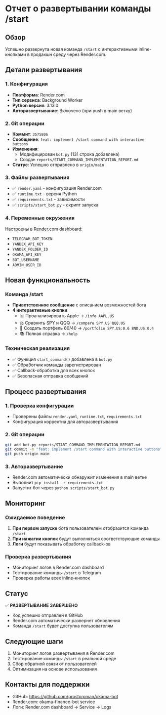 # Отчет о развертывании команды /start

## Обзор
Успешно развернута новая команда `/start` с интерактивными inline-кнопками в продакшн среду через Render.com.

## Детали развертывания

### 1. Конфигурация
- **Платформа**: Render.com
- **Тип сервиса**: Background Worker
- **Python версия**: 3.13.0
- **Авторазвертывание**: Включено (при push в main ветку)

### 2. Git операции
- **Коммит**: `3575806`
- **Сообщение**: `feat: implement /start command with interactive buttons`
- **Изменения**: 
  - Модифицирован `bot.py` (131 строка добавлена)
  - Создан `reports/START_COMMAND_IMPLEMENTATION_REPORT.md`
- **Статус**: Успешно отправлено в `origin/main`

### 3. Файлы развертывания
- ✅ `render.yaml` - конфигурация Render.com
- ✅ `runtime.txt` - версия Python
- ✅ `requirements.txt` - зависимости
- ✅ `scripts/start_bot.py` - скрипт запуска

### 4. Переменные окружения
Настроены в Render.com dashboard:
- `TELEGRAM_BOT_TOKEN`
- `YANDEX_API_KEY`
- `YANDEX_FOLDER_ID`
- `OKAMA_API_KEY`
- `BOT_USERNAME`
- `ADMIN_USER_ID`

## Новая функциональность

### Команда /start
- **Приветственное сообщение** с описанием возможностей бота
- **4 интерактивные кнопки**:
  - 📊 Проанализировать Apple → `/info AAPL.US`
  - ⚖️ Сравнить SPY и QQQ → `/compare SPY.US QQQ.US`
  - 💼 Создать портфель 60/40 → `/portfolio SPY.US:0.6 BND.US:0.4`
  - 📚 Полная справка → `/help`

### Техническая реализация
- ✅ Функция `start_command()` добавлена в `bot.py`
- ✅ Обработчик команды зарегистрирован
- ✅ Callback-обработка для всех кнопок
- ✅ Безопасная отправка сообщений

## Процесс развертывания

### 1. Проверка конфигурации
- Проверены файлы `render.yaml`, `runtime.txt`, `requirements.txt`
- Конфигурация корректна для авторазвертывания

### 2. Git операции
```bash
git add bot.py reports/START_COMMAND_IMPLEMENTATION_REPORT.md
git commit -m "feat: implement /start command with interactive buttons"
git push origin main
```

### 3. Авторазвертывание
- Render.com автоматически обнаружит изменения в main ветке
- Выполнит `pip install -r requirements.txt`
- Запустит бот через `python scripts/start_bot.py`

## Мониторинг

### Ожидаемое поведение
1. **При первом запуске** бота пользователем отобразится команда `/start`
2. **При нажатии кнопок** будут выполняться соответствующие команды
3. **Логи** будут показывать обработку callback-ов

### Проверка развертывания
- Мониторинг логов в Render.com dashboard
- Тестирование команды `/start` в Telegram
- Проверка работы всех inline-кнопок

## Статус
✅ **РАЗВЕРТЫВАНИЕ ЗАВЕРШЕНО**

- Код успешно отправлен в GitHub
- Render.com автоматически развернет обновления
- Команда `/start` будет доступна пользователям

## Следующие шаги
1. Мониторинг логов развертывания в Render.com
2. Тестирование команды `/start` в реальной среде
3. Сбор обратной связи от пользователей
4. Оптимизация на основе использования

## Контакты для поддержки
- GitHub: https://github.com/prostoroman/okama-bot
- Render.com: okama-finance-bot service
- Логи: Render.com dashboard → Service → Logs
